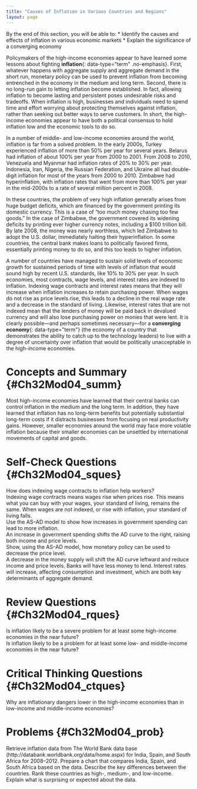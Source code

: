 ```yaml
---
title: "Causes of Inflation in Various Countries and Regions"
layout: page
---
```



<div data-type="abstract" markdown="1">
By the end of this section, you will be able to:
* Identify the causes and effects of inflation in various economic markets
* Explain the significance of a converging economy

</div>

Policymakers of the high-income economies appear to have learned some lessons about fighting **inflation**{: data-type="term" .no-emphasis}. First, whatever happens with aggregate supply and aggregate demand in the short run, monetary policy can be used to prevent inflation from becoming entrenched in the economy in the medium and long term. Second, there is no long-run gain to letting inflation become established. In fact, allowing inflation to become lasting and persistent poses undesirable risks and tradeoffs. When inflation is high, businesses and individuals need to spend time and effort worrying about protecting themselves against inflation, rather than seeking out better ways to serve customers. In short, the high-income economies appear to have both a political consensus to hold inflation low and the economic tools to do so.

In a number of middle- and low-income economies around the world, inflation is far from a solved problem. In the early 2000s, Turkey experienced inflation of more than 50% per year for several years. Belarus had inflation of about 100% per year from 2000 to 2001. From 2008 to 2010, Venezuela and Myanmar had inflation rates of 20% to 30% per year. Indonesia, Iran, Nigeria, the Russian Federation, and Ukraine all had double-digit inflation for most of the years from 2000 to 2010. Zimbabwe had hyperinflation, with inflation rates that went from more than 100% per year in the mid-2000s to a rate of several million percent in 2008.

In these countries, the problem of very high inflation generally arises from huge budget deficits, which are financed by the government printing its domestic currency. This is a case of “too much money chasing too few goods.” In the case of Zimbabwe, the government covered its widening deficits by printing ever higher currency notes, including a $100 trillion bill. By late 2008, the money was nearly worthless, which led Zimbabwe to adopt the U.S. dollar, immediately halting their hyperinflation. In some countries, the central bank makes loans to politically favored firms, essentially printing money to do so, and this too leads to higher inflation.

A number of countries have managed to sustain solid levels of economic growth for sustained periods of time with levels of inflation that would sound high by recent U.S. standards, like 10% to 30% per year. In such economies, most contracts, wage levels, and interest rates are indexed to inflation. Indexing wage contracts and interest rates means that they will increase when inflation increases to retain purchasing power. When wages do not rise as price levels rise, this leads to a decline in the real wage rate and a decrease in the standard of living. Likewise, interest rates that are not indexed mean that the lenders of money will be paid back in devalued currency and will also lose purchasing power on monies that were lent. It is clearly possible—and perhaps sometimes necessary—for a **converging economy**{: data-type="term"} (the economy of a country that demonstrates the ability to catch up to the technology leaders) to live with a degree of uncertainty over inflation that would be politically unacceptable in the high-income economies.

#  Concepts and Summary   {#Ch32Mod04_summ}

Most high-income economies have learned that their central banks can control inflation in the medium and the long term. In addition, they have learned that inflation has no long-term benefits but potentially substantial long-term costs if it distracts businesses from focusing on real productivity gains. However, smaller economies around the world may face more volatile inflation because their smaller economies can be unsettled by international movements of capital and goods.

# Self-Check Questions   {#Ch32Mod04_sques}

<div data-type="exercise" id="Ch32Mod04_sques01">
<div data-type="problem" id="Ch32Mod04_sques01p" markdown="1">
How does indexing wage contracts to inflation help workers?

</div>
<div data-type="solution" id="Ch32Mod04_sques01s" markdown="1">
Indexing wage contracts means wages rise when prices rise. This means what you can buy with your wages, your standard of living, remains the same. When wages are not indexed, or rise with inflation, your standard of living falls.

</div>
</div>

<div data-type="exercise" id="Ch32Mod04_sques02">
<div data-type="problem" id="Ch32Mod04_sques02p" markdown="1">
Use the AS–AD model to show how increases in government spending can lead to more inflation.

</div>
<div data-type="solution" id="Ch32Mod04_sques02s" markdown="1">
An increase in government spending shifts the AD curve to the right, raising both income and price levels.

</div>
</div>

<div data-type="exercise" id="Ch32Mod04_sques03">
<div data-type="problem" id="Ch32Mod04_sques03p" markdown="1">
Show, using the AS–AD model, how monetary policy can be used to decrease the price level.

</div>
<div data-type="solution" id="Ch32Mod04_sques03s" markdown="1">
A decrease in the money supply will shift the AD curve leftward and reduce income and price levels. Banks will have less money to lend. Interest rates will increase, affecting consumption and investment, which are both key determinants of aggregate demand.

</div>
</div>

# Review Questions   {#Ch32Mod04_rques}

<div data-type="exercise" id="Ch32Mod04_rques01">
<div data-type="problem" id="Ch32Mod04_rques01p" markdown="1">
Is inflation likely to be a severe problem for at least some high-income economies in the near future?

</div>
</div>

<div data-type="exercise" id="Ch32Mod04_rques02">
<div data-type="problem" id="Ch32Mod04_rques02p" markdown="1">
Is inflation likely to be a problem for at least some low- and middle-income economies in the near future?

</div>
</div>

# Critical Thinking Questions   {#Ch32Mod04_ctques}

<div data-type="exercise" id="Ch32Mod04_ctques01">
<div data-type="problem" id="Ch32Mod04_ctques01p" markdown="1">
Why are inflationary dangers lower in the high-income economies than in low-income and middle-income economies?

</div>
</div>

# Problems   {#Ch32Mod04_prob}

<div data-type="exercise" id="Ch32Mod04_prob01">
<div data-type="problem" id="Ch32Mod04_prob01p" markdown="1">
Retrieve inflation data from The World Bank data base (http://databank.worldbank.org/data/home.aspx) for India, Spain, and South Africa for 2008–2012. Prepare a chart that compares India, Spain, and South Africa based on the data. Describe the key differences between the countries. Rank these countries as high-, medium-, and low-income. Explain what is surprising or expected about the data.

</div>
</div>

